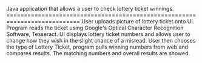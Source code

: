 Java application that allows a user to check lottery ticket winnings. =========================================================================== 
User uploads picture of lottery ticket onto UI. Program reads the ticket using Google's Optical Character Recognition Software, Tesseract. UI displays lottery ticket numbers and allows user to change how they wish in the slight chance of a misread. User then chooses the type of Lottery Ticket, program pulls winning numbers from web and compares results. The matching numbers and overall results are showed.

